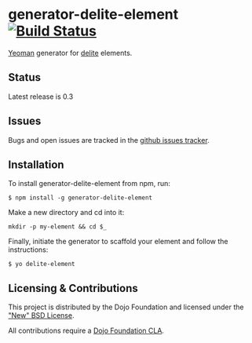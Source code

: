 # generator-delite-element [![Build Status](https://travis-ci.org/ibm-js/generator-delite-element.png?branch=master)](https://travis-ci.org/ibm-js/generator-delite-element)

[Yeoman](http://yeoman.io) generator for [delite](http://ibm-js.github.io/delite/) elements.

## Status

Latest release is 0.3

## Issues

Bugs and open issues are tracked in the
[github issues tracker](https://github.com/ibm-js/generator-delite-element/issues).

## Installation

To install generator-delite-element from npm, run:

```
$ npm install -g generator-delite-element
```

Make a new directory and cd into it:

```
mkdir -p my-element && cd $_
```

Finally, initiate the generator to scaffold your element and follow the instructions:

```
$ yo delite-element
```

## Licensing & Contributions

This project is distributed by the Dojo Foundation and licensed under the ["New" BSD License](./LICENSE).

All contributions require a [Dojo Foundation CLA](http://dojofoundation.org/about/claForm).